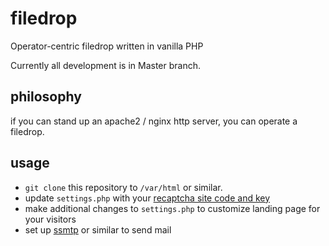 # filedrop
Operator-centric filedrop written in vanilla PHP


Currently all development is in Master branch. 

## philosophy

if you can stand up an apache2 / nginx http server, you can operate a filedrop.


## usage

- `git clone` this repository to `/var/html` or similar. 
- update `settings.php` with your [recaptcha site code and key](https://www.google.com/recaptcha/admin/create) 
- make additional changes to `settings.php` to customize landing page for your visitors
- set up [ssmtp](https://wiki.archlinux.org/title/SSMTP) or similar to send mail
